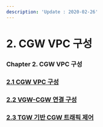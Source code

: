 ```yaml
---
description: 'Update : 2020-02-26'
---
```


# 2. CGW VPC 구성

### Chapter 2. CGW VPC 구성

### [2.1 CGW VPC 구성](2.1.cgw-vpc.md)

### [2.2 VGW-CGW 연결 구성](2.2.vgw-cgw.md)

### [2.3  TGW 기반 CGW 트래픽 제어](2.3.tgw-vpc-traffic-control.md) 





